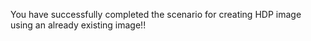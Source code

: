 You have successfully completed the scenario for creating HDP image using an already existing image!!
